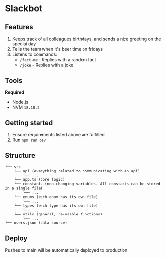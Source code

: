 # Slackbot

## Features

1. Keeps track of all colleagues birthdays, and sends a nice greeting on the special day
2. Tells the team when it's beer time on fridays
3. Listens to commands:
   - `/fact-me` - Replies with a random fact
   - `/joke` - Replies with a joke

## Tools

**Required**

- Node.js
- NVM `18.18.2`

## Getting started

1. Ensure requirements listed above are fulfilled
2. Run `npm run dev`

## Structure

```
└── src
    └── api (everything related to communicating with an api)
        └── ...
    └── app.ts (core logic)
    └── constants (non-changing variables. All constants can be stored in a single file)
        └── ...
    └── enums (each enum has its own file)
        └── ...
    └── types (each type has its own file)
        └── ...
    └── utils (general, re-usable functions)
        └── ...
└── users.json (data source)
```

## Deploy

Pushes to main will be automatically deployed to production
